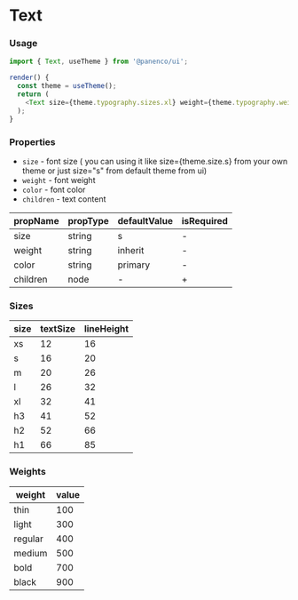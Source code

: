 # Text

### Usage

```js
import { Text, useTheme } from '@panenco/ui';

render() {
  const theme = useTheme();
  return (
    <Text size={theme.typography.sizes.xl} weight={theme.typography.weights.bold} color={theme.colors.primary}>Hello world</Text>
  );
}
```

<!-- STORY -->

### Properties

- `size` - font size ( you can using it like size={theme.size.s} from your own theme or just size="s" from default theme from ui)
- `weight` - font weight
- `color` - font color
- `children` - text content

| propName | propType | defaultValue | isRequired |
| -------- | -------- | ------------ | ---------- |
| size     | string   | s            | -          |
| weight   | string   | inherit      | -          |
| color    | string   | primary      | -          |
| children | node     | -            | +          |

### Sizes

| size | textSize | lineHeight |
| ---- | -------- | ---------- |
| xs   | 12       | 16         |
| s    | 16       | 20         |
| m    | 20       | 26         |
| l    | 26       | 32         |
| xl   | 32       | 41         |
| h3   | 41       | 52         |
| h2   | 52       | 66         |
| h1   | 66       | 85         |

### Weights

| weight  | value |
| ------- | ----- |
| thin    | 100   |
| light   | 300   |
| regular | 400   |
| medium  | 500   |
| bold    | 700   |
| black   | 900   |
